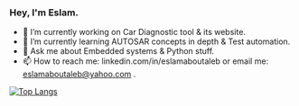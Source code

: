 ### Hey, I'm Eslam.

- 🔭 I’m currently working on Car Diagnostic tool & its website.
- 🌱 I’m currently learning AUTOSAR concepts in depth & Test automation.
- 💬 Ask me about Embedded systems & Python stuff.
- 📫 How to reach me: linkedin.com/in/eslamaboutaleb or email me: eslamaboutaleb@yahoo.com .

[![Top Langs](https://github-readme-stats.vercel.app/api/top-langs/?username=eslam-aboutaleb&layout=compact)](https://github.com/eslam-aboutaleb/github-readme-stats)

<!--
<img src = "https://github-readme-stats.vercel.app/api?username=eslam-aboutaleb&&show_icons=true&title_color=ffffff&icon_color=bb2acf&text_color=daf7dc&bg_color=151515" >
-->
